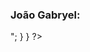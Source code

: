 ### João Gabryel:
<?php
for($i=1;$i <= 100;$i++){
    if($i % 2 == 1){
        echo "$i<br>";
    }
}
?>